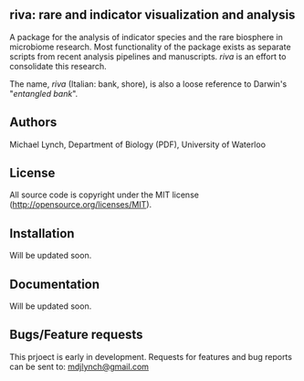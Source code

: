 ## riva: rare and indicator visualization and analysis

A package for the analysis of indicator species and the rare biosphere in microbiome research. Most functionality of the package exists as separate scripts from recent analysis pipelines and manuscripts. _riva_ is an effort to consolidate this research.

The name, _riva_ (Italian: bank, shore), is also a loose reference to Darwin's "_entangled bank_".

## Authors

Michael Lynch, Department of Biology (PDF), University of Waterloo

## License

All source code is copyright under the MIT license (http://opensource.org/licenses/MIT).

## Installation

Will be updated soon.

## Documentation

Will be updated soon.

## Bugs/Feature requests

This prjoect is early in development. Requests for features and bug reports can be sent to: mdjlynch@gmail.com
